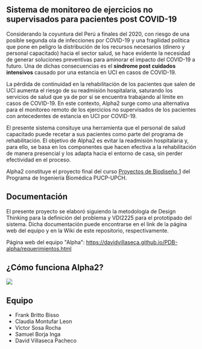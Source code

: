 

## Sistema de monitoreo de ejercicios no supervisados para pacientes post COVID-19



Considerando la coyuntura del Perú a finales del 2020, con riesgo de una posible segunda ola de infecciones por COVID-19 y una fragilidad política que pone en peligro la distribución de los recursos necesarios (dinero y personal capacitado) hacia el sector salud, se hace evidente la necesidad de generar soluciones preventivas para aminorar el impacto del COVID-19 a futuro. Una de dichas consecuencias es el **síndrome post cuidados intensivos** causado por una estancia en UCI en casos de COVID-19. 

La pérdida de continuidad en la rehabilitación de los pacientes que salen de UCI aumenta el riesgo de su readmisión hospitalaria, saturando los servicios de salud que ya de por sí se encuentra trabajando al límite en casos de COVID-19. En este contexto, Alpha2 surge como una alternativa para el monitoreo remoto de los ejercicios no supervisados de los pacientes con antecedentes de estancia en UCI por COVID-19.

El presente sistema consituye una herramienta que el personal de salud capacitado puede recetar a sus pacientes como parte del programa de rehabilitación. El objetivo de Alpha2 es evitar la readmisión hospitalaria y, para ello, se basa en los componentes que hacen efectiva a la rehabilitación de manera presencial y los adapta hacia el entorno de casa, sin perder efectividad en el proceso.

Alpha2 constituye el proyecto final del curso [Proyectos de Biodiseño 1](https://biodesign-project-1.github.io/) del Programa de Ingeniería Biomédica PUCP-UPCH.

## Documentación

El presente proyecto se elaboró siguiendo la metodología de Design Thinking para la definición del problema y VDI2225 para el prototipado del sistema. Dicha documentación puede encontrarse en el link de la página web del equipo y en la Wiki de este repositorio, respectivamente.

Página web del equipo "Alpha": https://davidvillaseca.github.io/PDB-alpha/requerimientos.html

## ¿Cómo funciona Alpha2?

[![](http://img.youtube.com/vi/D554pFJmOYA/0.jpg)](http://www.youtube.com/watch?v=D554pFJmOYA "")

## Equipo

* Frank Britto Bisso
* Claudia Montufar Leon
* Victor Sosa Rocha
* Samuel Borja Inga
* David Villaseca Pacheco

